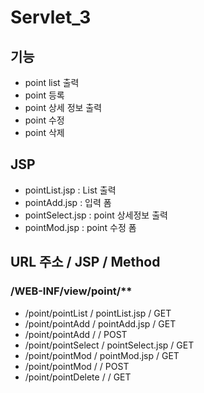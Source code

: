 # Servlet_3

## 기능 
- point list 출력
- point 등록
- point 상세 정보 출력
- point 수정
- point 삭제

## JSP
- pointList.jsp		: List 출력
- pointAdd.jsp		: 입력 폼 
- pointSelect.jsp	: point 상세정보 출력
- pointMod.jsp		: point 수정 폼


## URL 주소				/	JSP				/	Method
###	/WEB-INF/view/point/**
- /point/pointList		/	pointList.jsp	/	GET
- /point/pointAdd		/	pointAdd.jsp	/	GET
- /point/pointAdd		/					/	POST
- /point/pointSelect	/	pointSelect.jsp	/	GET
- /point/pointMod		/	pointMod.jsp	/	GET
- /point/pointMod		/					/	POST
- /point/pointDelete	/					/	GET
 



